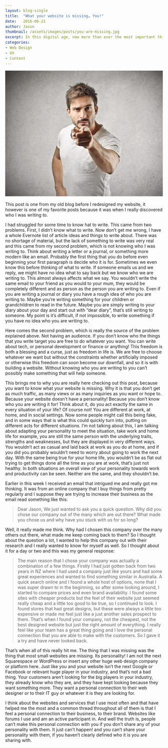 ```yaml
---
layout: blog-single
title:  "What your website is missing… You!"
date:   2016-06-21
author: Jason
thumbnail: /assets/images/posts/you-are-missing.jpg
excerpt: In this digital age, now more than ever the most important thing you can do is have a personal relationship with customers.
categories:
- Web Design
- UX
- Content
---
```


![You are missing](/assets/images/posts/you-are-missing.jpg)

This post is one from my old blog before I redesigned my website, it however is one of my favorite posts because it was when I really discovered who I was writing to.

I had struggled for some time to know hat to write. This came from two problems. First, I didn’t know what to write. Now don’t get me wrong, I have a whole Evernote list of article ideas and things to write about. There was no shortage of material, but the lack of something to write was very real and this came from my second problem, which is not knowing who I was writing to. Think about writing a letter or a journal, or something more modern like an email. Probably the first thing that you do before even beginning your first paragraph is decide who it is for. Sometimes we even know this before thinking of what to write. If someone emails us and we reply, we might have no idea what to say back but we know who we are writing to. This almost always affects what we say. You wouldn’t write the same email to your friend as you would to your mum, they would be completely different and as person as the person you are writing to. Even if you are writing a journal or diary you have a rough idea of who you are writing to. Maybe you’re writing something for your children or grandchildren to read in the future. Maybe you are simply writing to your diary about your day and start out with “dear diary”, that’s still writing to someone. My point is it’s difficult, if not impossible, to write something if you have no idea who you are writing to.

Here comes the second problem, which is really the source of the problem explained above. Not having an audience. If you don’t know who the things that you write target you are free to do whatever you want. You can write about tech, or personal development or finance or anything! This freedom is both a blessing and a curse, just as freedom in life is. We are free to choose whatever we want but without the constraints whether artificially imposed or otherwise this freedom can soon become our downfall, and so it is with building a website. Without knowing who you are writing to you can’t possibly make something that will help someone.

This brings me to why you are really here checking out this post, because you want to know what your website is missing. Why it is that you don’t get as much traffic, as many views or as many inquiries as you want or hope to. Because your website doesn’t have a personality! Because you don’t know who you are writing it for! Think about it, do you act exactly the same in every situation of your life? Of course not! You are different at work, at home, and in social settings. Now some people might call this being fake, and in some ways that is what this could quickly turn into, putting on different acts for different situations. I’m not talking about this, I am talking about adapting your personality to meet the situation, take work and home life for example, you are still the same person with the underlying traits, strengths and weaknesses, but they are displayed in very different ways. You wouldn’t act as casual and laid back at work as you do at home, and if you did you probably wouldn’t need to worry about going to work the next day. With the same being true for your home life, you wouldn’t be as flat out trying to get things done all the time as you are at work, that’s just not healthy. In both situations an overall view of your personality towards work and productivity can be seen. Neither are the same, and they shouldn’t be.

Earlier in this week I received an email that intrigued me and really got me thinking. It was from an online company that I buy things from pretty regularly and I suppose they are trying to increase their business as the email read something like this:

> Dear Jason,
We just wanted to ask you a quick question. Why did you chose our company out of the many which are out there? What made you chose us and why have you stuck with us for so long?

Well, it really made me think. Why had I chosen this company over the many others out there, what made me keep coming back to them? So I thought about the question a lot, I wanted to help this company out with their research and I really wanted to know for myself as well. So I thought about it for a day or two and this was my general response:

>The main reason that I chose your company was actually a combination of a few things. Firstly I had just gotten back from two years in NZ where I had used a company just like yours and had some great experiences and wanted to find something similar in Australia. A quick search online and I found a whole host of options, none that I was super drawn to in the beginning, so after some looking around, I started to compare prices and even brand availability. I found some sites with cheaper products but the feel of their website just seemed really cheap and a little too good to be true, so I continued to look. I found stores that had great designs, but these were always a little too expensive or made me feel just like a just another sales prospect to them. That’s when I found your company, not the cheapest, not the best designed website but just the right amount of everything. I really feel like your team has a great thing going and I love the personal connection that you are able to make with the customers. So I gave it a try and have never looked back.

That’s when all of this really hit me. The thing that I was missing was the thing that most small websites are missing. Its personality! I am not the next Squarespace or WordPress or insert any other huge web design company or platform here. Just like you and your website isn’t the next Google or Facebook or relevant huge player in your industry, and that’s not a bad thing. Your customers aren’t looking for the big players in your industry, they already know who they are, and they have kept looking because they want something more. They want a personal connection to their web designer or to their IT guy or whatever it is they are looking for.

I think about the websites and services that I use most often and that have helped me the most and a common thread throughout all of them is that I feel a personal connection to their business, to their brand. Websites like forums I use and am an active participant in. And well the truth is, people can’t make this personal connection with you if you don’t share any of your personality with them. It just can’t happen! and you can’t share your personality with them, if you haven’t clearly defined who it is you are sharing with.
